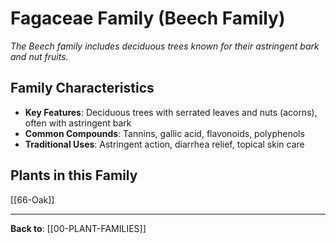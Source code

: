 # Fagaceae Family (Beech Family)

*The Beech family includes deciduous trees known for their astringent bark and nut fruits.*

## Family Characteristics
- **Key Features**: Deciduous trees with serrated leaves and nuts (acorns), often with astringent bark
- **Common Compounds**: Tannins, gallic acid, flavonoids, polyphenols
- **Traditional Uses**: Astringent action, diarrhea relief, topical skin care

## Plants in this Family

[[66-Oak]]

---

**Back to**: [[00-PLANT-FAMILIES]]